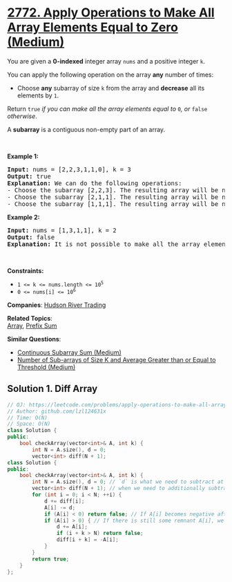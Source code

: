 # [2772. Apply Operations to Make All Array Elements Equal to Zero (Medium)](https://leetcode.com/problems/apply-operations-to-make-all-array-elements-equal-to-zero)

<p>You are given a <strong>0-indexed</strong> integer array <code>nums</code> and a positive integer <code>k</code>.</p>
<p>You can apply the following operation on the array <strong>any</strong> number of times:</p>
<ul>
	<li>Choose <strong>any</strong> subarray of size <code>k</code> from the array and <strong>decrease</strong> all its elements by <code>1</code>.</li>
</ul>
<p>Return <code>true</code><em> if you can make all the array elements equal to </em><code>0</code><em>, or </em><code>false</code><em> otherwise</em>.</p>
<p>A <strong>subarray</strong> is a contiguous non-empty part of an array.</p>
<p>&nbsp;</p>
<p><strong class="example">Example 1:</strong></p>
<pre><strong>Input:</strong> nums = [2,2,3,1,1,0], k = 3
<strong>Output:</strong> true
<strong>Explanation:</strong> We can do the following operations:
- Choose the subarray [2,2,3]. The resulting array will be nums = [<strong><u>1</u></strong>,<strong><u>1</u></strong>,<strong><u>2</u></strong>,1,1,0].
- Choose the subarray [2,1,1]. The resulting array will be nums = [1,1,<strong><u>1</u></strong>,<strong><u>0</u></strong>,<strong><u>0</u></strong>,0].
- Choose the subarray [1,1,1]. The resulting array will be nums = [<u><strong>0</strong></u>,<u><strong>0</strong></u>,<u><strong>0</strong></u>,0,0,0].
</pre>
<p><strong class="example">Example 2:</strong></p>
<pre><strong>Input:</strong> nums = [1,3,1,1], k = 2
<strong>Output:</strong> false
<strong>Explanation:</strong> It is not possible to make all the array elements equal to 0.
</pre>
<p>&nbsp;</p>
<p><strong>Constraints:</strong></p>
<ul>
	<li><code>1 &lt;= k &lt;= nums.length &lt;= 10<sup>5</sup></code></li>
	<li><code>0 &lt;= nums[i] &lt;= 10<sup>6</sup></code></li>
</ul>

**Companies**:
[Hudson River Trading](https://leetcode.com/company/hudson-river-trading)

**Related Topics**:  
[Array](https://leetcode.com/tag/array/), [Prefix Sum](https://leetcode.com/tag/prefix-sum/)

**Similar Questions**:
* [Continuous Subarray Sum (Medium)](https://leetcode.com/problems/continuous-subarray-sum/)
* [Number of Sub-arrays of Size K and Average Greater than or Equal to Threshold (Medium)](https://leetcode.com/problems/number-of-sub-arrays-of-size-k-and-average-greater-than-or-equal-to-threshold/)

## Solution 1. Diff Array

```cpp
// OJ: https://leetcode.com/problems/apply-operations-to-make-all-array-elements-equal-to-zero
// Author: github.com/lzl124631x
// Time: O(N)
// Space: O(N)
class Solution {
public:
    bool checkArray(vector<int>& A, int k) {
        int N = A.size(), d = 0; 
        vector<int> diff(N + 1); 
class Solution {
public:
    bool checkArray(vector<int>& A, int k) {
        int N = A.size(), d = 0; // `d` is what we need to subtract at A[i]
        vector<int> diff(N + 1); // when we need to additionally subtract `x` at A[i], we set `diff[i + k] = -x.
        for (int i = 0; i < N; ++i) {
            d += diff[i];
            A[i] -= d;
            if (A[i] < 0) return false; // If A[i] becomes negative after subtracting d, return false
            if (A[i] > 0) { // If there is still some remnant A[i], we add it to `d` and set `diff[i + k] = -A[i]`.
                d += A[i];
                if (i + k > N) return false;  
                diff[i + k] = -A[i];
            } 
        }
        return true;
    }
};
```